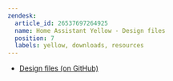 ```yaml
---
zendesk:
  article_id: 26537697264925
  name: Home Assistant Yellow - Design files
  position: 7
  labels: yellow, downloads, resources
---
```


- [Design files (on GitHub)](https://github.com/NabuCasa/yellow)
